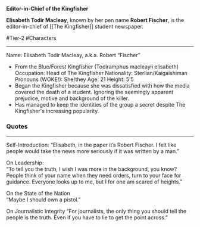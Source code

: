 **Editor-in-Chief of the Kingfisher**

**Elisabeth Todir Macleay**, known by her pen name **Robert Fischer**, is the editor-in-chief of [[The Kingfisher]] student newspaper.

#Tier-2 #Characters 

---
Name: Elisabeth Todir Macleay, a.k.a. Robert “Fischer”
- From the Blue/Forest Kingfisher (Todiramphus macleayii elisabeth)
Occupation: Head of The Kingfisher
Nationality: Sterlian/Kaigaishiman
Pronouns (WOKE!): She/they
Age: 21
Height: 5’5
- Began the Kingfisher because she was dissatisfied with how the media covered the death of a student. Ignoring the seemingly apparent prejudice, motive and background of the killer.
- Has managed to keep the identities of the group a secret despite The Kingfisher's increasing popularity.

### Quotes
---
Self-Introduction:
“Elisabeth, in the paper it’s Robert Fischer. I felt like people would take the news more seriously if it was written by a man.”  

On Leadership:  
“To tell you the truth, I wish I was more in the background, you know? People think of your name when they need orders, turn to your face for guidance. Everyone looks up to me, but I for one am scared of heights.”  

On the State of the Nation  
“Maybe I should own a pistol.”

On Journalistic Integrity
“For journalists, the only thing you should tell the people is the truth. Even if you have to lie to get the point across.”